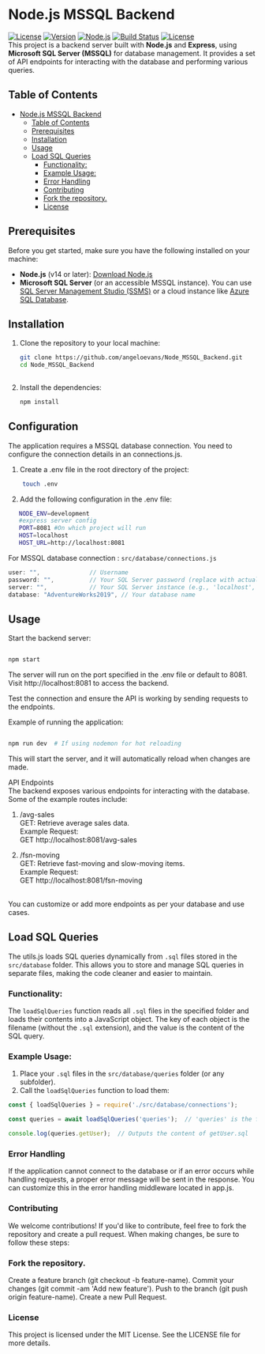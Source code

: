 # Node.js MSSQL Backend

[![License](https://img.shields.io/badge/License-MIT-blue.svg)](https://opensource.org/licenses/MIT) 
[![Version](https://img.shields.io/badge/Version-1.0.0-green.svg)](https://github.com/angeloevans/Node_MSSQL_Backend/releases/tag/v1.0.0)
[![Node.js](https://img.shields.io/badge/Node.js-%3E%3D%2014.x-brightgreen.svg)](https://nodejs.org/)
[![Build Status](https://img.shields.io/badge/Build-Passing-brightgreen.svg)](https://travis-ci.org)
[![License](https://img.shields.io/badge/License-MIT-blue.svg)](https://opensource.org/licenses/MIT)
<br>
This project is a backend server built with **Node.js** and **Express**, using **Microsoft SQL Server (MSSQL)** for database management. It provides a set of API endpoints for interacting with the database and performing various queries.

## Table of Contents
- [Node.js MSSQL Backend](#nodejs-mssql-backend)
  - [Table of Contents](#table-of-contents)
  - [Prerequisites](#prerequisites)
  - [Installation](#installation)
  - [Usage](#usage)
  - [Load SQL Queries](#load-sql-queries)
    - [Functionality:](#functionality)
    - [Example Usage:](#example-usage)
    - [Error Handling](#error-handling)
    - [Contributing](#contributing)
    - [Fork the repository.](#fork-the-repository)
    - [License](#license)

## Prerequisites

Before you get started, make sure you have the following installed on your machine:

- **Node.js** (v14 or later): [Download Node.js](https://nodejs.org/)
- **Microsoft SQL Server** (or an accessible MSSQL instance). You can use [SQL Server Management Studio (SSMS)](https://aka.ms/ssmsfullsetup) or a cloud instance like [Azure SQL Database](https://azure.microsoft.com/en-us/services/sql-database/).

## Installation

1. Clone the repository to your local machine:

   ```bash
   git clone https://github.com/angeloevans/Node_MSSQL_Backend.git
   cd Node_MSSQL_Backend
  
2. Install the dependencies:
    ```bash
    npm install


## Configuration
The application requires a MSSQL database connection. You need to configure the connection details in an connections.js.

1.  Create a .env file in the root directory of the project:
```bash
    touch .env
```

2. Add the following configuration in the .env file:

 ```bash
    NODE_ENV=development
    #express server config
    PORT=8081 #On which project will run
    HOST=localhost
    HOST_URL=http://localhost:8081
```

For MSSQL database connection :
`src/database/connections.js`

```js
user: "",              // Username
password: "",          // Your SQL Server password (replace with actual password)
server: "",            // Your SQL Server instance (e.g., 'localhost', '192.168.1.1', or a cloud server address)
database: "AdventureWorks2019", // Your database name

```
## Usage
Start the backend server:

 ```bash

npm start
```
The server will run on the port specified in the .env file or default to 8081. 
<br>Visit http://localhost:8081 to access the backend.

Test the connection and ensure the API is working by sending requests to the endpoints.

Example of running the application:
```bash

npm run dev  # If using nodemon for hot reloading
```
This will start the server, and it will automatically reload when changes are made.

API Endpoints <br>
The backend exposes various endpoints for interacting with the database. Some of the example routes include:

1. /avg-sales
<br>GET: Retrieve average sales data.
<br>Example Request:   
GET http://localhost:8081/avg-sales
    
2. /fsn-moving 
<br>GET: Retrieve fast-moving and slow-moving items.
<br>Example Request:
<br>GET http://localhost:8081/fsn-moving 

<br>
You can customize or add more endpoints as per your database and use cases.

## Load SQL Queries

The utils.js loads SQL queries dynamically from `.sql` files stored in the `src/database` folder. This allows you to store and manage SQL queries in separate files, making the code cleaner and easier to maintain.

### Functionality:

The `loadSqlQueries` function reads all `.sql` files in the specified folder and loads their contents into a JavaScript object. The key of each object is the filename (without the `.sql` extension), and the value is the content of the SQL query.

### Example Usage:

1. Place your `.sql` files in the `src/database/queries` folder (or any subfolder).
2. Call the `loadSqlQueries` function to load them:

```js
const { loadSqlQueries } = require('./src/database/connections');

const queries = await loadSqlQueries('queries');  // 'queries' is the folder containing .sql files

console.log(queries.getUser);  // Outputs the content of getUser.sql
```

### Error Handling
If the application cannot connect to the database or if an error occurs while handling requests, a proper error message will be sent in the response. You can customize this in the error handling middleware located in app.js.

### Contributing
We welcome contributions! If you'd like to contribute, feel free to fork the repository and create a pull request. When making changes, be sure to follow these steps:

### Fork the repository.
Create a feature branch (git checkout -b feature-name).
Commit your changes (git commit -am 'Add new feature').
Push to the branch (git push origin feature-name).
Create a new Pull Request.
### License
This project is licensed under the MIT License. See the LICENSE file for more details.
